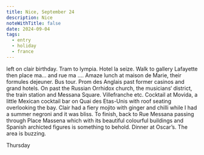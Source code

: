 ```yaml
---
title: Nice, September 24
description: Nice
noteWithTitle: false
date: 2024-09-04
tags:
  - entry
  - holiday
  - france
---
```

left on clair birthday. Tram to lympia. Hotel la seize. Walk to gallery Lafayette then place ma… and rue ma …. Amaze lunch at maison de Marie, their formules dejeuner. Bus tour. Prom des Anglais past former casinos and grand hotels. On past the Russian Orrhidox church, the musicians‘ district, the train station and Messana Square. Villefranche etc. Cocktail at Movida, a little Mexican cocktail bar on Quai des Etas-Unis with roof seating overlooking the bay. Clair had a fiery mojito with ginger and chilli while I had a summer negroni and it was bliss. To finish, back to Rue Messana passing through Place Massena which with its beautiful colourful buildings and Spanish archicted figures is something to behold. Dinner at Oscar’s. The area is buzzing. 

Thursday

